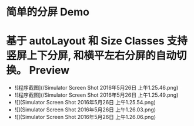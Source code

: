 # 简单的分屏 Demo
基于 autoLayout 和 Size Classes  支持竖屏上下分屏, 和横平左右分屏的自动切换。
Preview
===============

- ![程序截图](/Simulator Screen Shot 2016年5月26日 上午1.25.46.png)
- ![程序截图](/Simulator Screen Shot 2016年5月26日 上午1.25.49.png)
- ![](Simulator Screen Shot 2016年5月26日 上午1.25.54.png)
- ![](Simulator Screen Shot 2016年5月26日 上午1.26.03.png)
- ![](Simulator Screen Shot 2016年5月26日 上午1.26.06.png)

